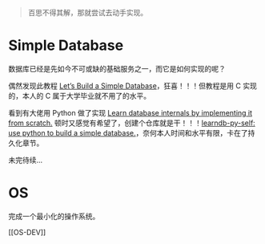 ---
---

> 百思不得其解，那就尝试去动手实现。

# Simple Database

数据库已经是先如今不可或缺的基础服务之一，而它是如何实现的呢？

偶然发现此教程 [Let’s Build a Simple Database](https://cstack.github.io/db_tutorial/)，狂喜！！！但教程是用 C 实现的，本人的 C 属于大学毕业就不用了的水平。

看到有大佬用 Python 做了实现 [Learn database internals by implementing it from scratch.](https://github.com/spandanb/learndb-py) 顿时又感觉有希望了，创建个仓库就是干！！！[learndb-py-self: use python to build a simple database.](https://gitee.com/wingowen/learndb-py-self)，奈何本人时间和水平有限，卡在了持久化章节。

未完待续...

# OS

完成一个最小化的操作系统。

[[OS-DEV]]



